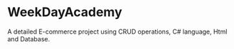 # WeekDayAcademy
A detailed E-commerce project using CRUD operations, C# language, Html and Database.

